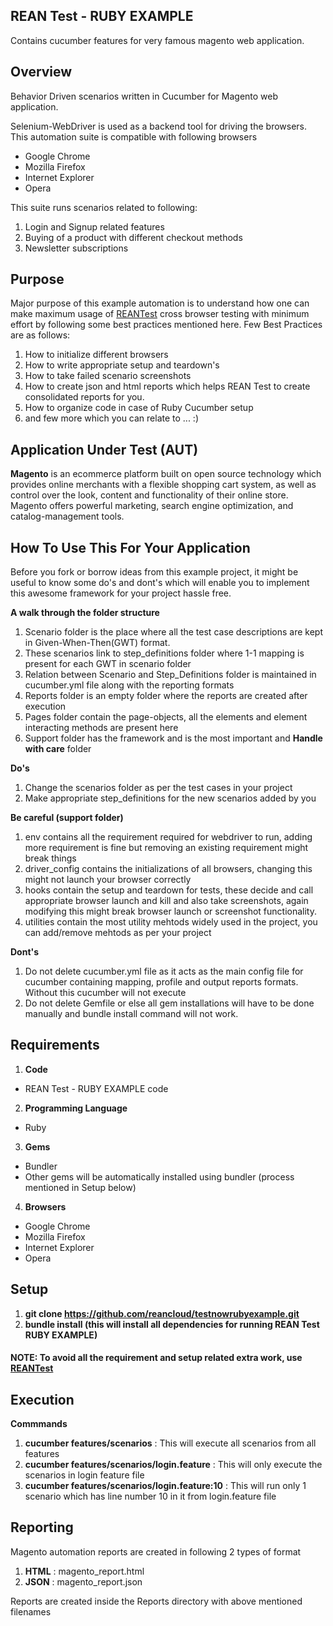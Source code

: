 ## REAN Test - RUBY EXAMPLE 
Contains cucumber features for very famous magento web application.

## Overview 

Behavior Driven scenarios written in Cucumber for Magento web application.

Selenium-WebDriver is used as a backend tool for driving the browsers. This automation suite is compatible with following browsers
* Google Chrome
* Mozilla Firefox
* Internet Explorer
* Opera

This suite runs scenarios related to following:

1. Login and Signup related features
2. Buying of a product with different checkout methods
3. Newsletter subscriptions

## Purpose 

Major purpose of this example automation is to understand how one can make maximum usage of [REANTest](https://rean-platform.reancloud.com/reantest#/dashboard/home) cross browser testing with minimum effort by following some best practices mentioned here. 
Few Best Practices are as follows:

1. How to initialize different browsers
2. How to write appropriate setup and teardown's
3. How to take failed scenario screenshots
4. How to create json and html reports which helps REAN Test to create consolidated reports for you.
5. How to organize code in case of Ruby Cucumber setup
6. and few more which you can relate to ... :)

## Application Under Test (AUT) 

__Magento__ is an ecommerce platform built on open source technology which provides online merchants with a flexible shopping cart system, as well as control over the look, content and functionality of their online store. Magento offers powerful marketing, search engine optimization, and catalog-management tools.

## How To Use This For Your Application 

Before you fork or borrow ideas from this example project, it might be useful to know some do's and dont's which will enable you to implement this awesome framework for your project hassle free.

__A walk through the folder structure__

1. Scenario folder is the place where all the test case descriptions are kept in Given-When-Then(GWT) format.
2. These scenarios link to step_definitions folder where 1-1 mapping is present for each GWT in scenario folder
3. Relation between Scenario and Step_Definitions folder is maintained in cucumber.yml file along with the reporting formats
4. Reports folder is an empty folder where the reports are created after execution
5. Pages folder contain the page-objects, all the elements and element interacting methods are present here
6. Support folder has the framework and is the most important and __Handle with care__ folder

__Do's__

1. Change the scenarios folder as per the test cases in your project
2. Make appropriate step_definitions for the new scenarios added by you

__Be careful (support folder)__

1. env contains all the requirement required for webdriver to run, adding more requirement is fine but removing an existing requirement might break things
2. driver_config contains the initializations of all browsers, changing this might not launch your browser correctly
3. hooks contain the setup and teardown for tests, these decide and call appropriate browser launch and kill and also take screenshots, again modifying this might break browser launch or screenshot functionality.
4. utilities contain the most utility mehtods widely used in the project, you can add/remove mehtods as per your project

__Dont's__

1. Do not delete cucumber.yml file as it acts as the main config file for cucumber containing mapping, profile and output reports formats. Without this cucumber will not execute
2. Do not delete Gemfile or else all gem installations will have to be done manually and bundle install command will not work.


## Requirements 

1. __Code__
  * REAN Test - RUBY EXAMPLE code 
2. __Programming Language__
  * Ruby
3. __Gems__
  * Bundler
  * Other gems will be automatically installed using bundler (process mentioned in Setup below)
4. __Browsers__
  * Google Chrome
  * Mozilla Firefox
  * Internet Explorer
  * Opera

## Setup 

1. __git clone https://github.com/reancloud/testnowrubyexample.git__
2. __bundle install (this will install all dependencies for running REAN Test RUBY EXAMPLE)__

#### NOTE: To avoid all the requirement and setup related extra work, use [REANTest](https://rean-platform.reancloud.com/reantest#/dashboard/home) 

## Execution

__Commmands__ 

1. __cucumber features/scenarios__ : This will execute all scenarios from all features
2. __cucumber features/scenarios/login.feature__ : This will only execute the scenarios in login feature file
3. __cucumber features/scenarios/login.feature:10__ : This will run only 1 scenario which has line number 10 in it from login.feature file

## Reporting 
Magento automation reports are created in following 2 types of format

1. __HTML__ : magento_report.html
2. __JSON__ : magento_report.json

Reports are created inside the Reports directory with above mentioned filenames

